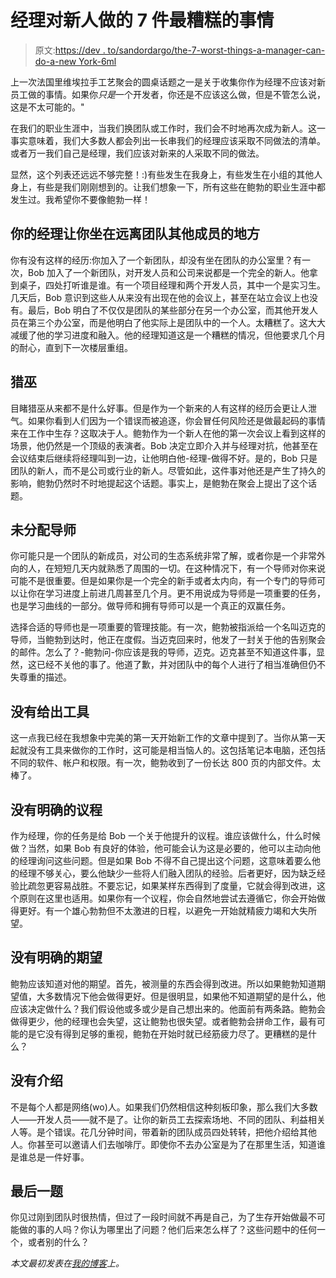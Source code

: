 # 经理对新人做的 7 件最糟糕的事情

> 原文:[https://dev . to/sandordargo/the-7-worst-things-a-manager-can-do-a-new York-6ml](https://dev.to/sandordargo/the-7-worst-things-a-manager-can-do-to-a-newcomer-6ml)

上一次法国里维埃拉手工艺聚会的圆桌话题之一是关于收集你作为经理不应该对新员工做的事情。如果你*只是*一个开发者，你还是不应该这么做，但是不管怎么说，这是不太可能的。"

在我们的职业生涯中，当我们换团队或工作时，我们会不时地再次成为新人。这一事实意味着，我们大多数人都会列出一长串我们的经理应该采取不同做法的清单。或者万一我们自己是经理，我们应该对新来的人采取不同的做法。

显然，这个列表还远远不够完整！:)有些发生在我身上，有些发生在小组的其他人身上，有些是我们刚刚想到的。让我们想象一下，所有这些在鲍勃的职业生涯中都发生过。我希望你不要像鲍勃一样！

## 你的经理让你坐在远离团队其他成员的地方

你有没有这样的经历:你加入了一个新团队，却没有坐在团队的办公室里？有一次，Bob 加入了一个新团队，对开发人员和公司来说都是一个完全的新人。他拿到桌子，四处打听谁是谁。有一个项目经理和两个开发人员，其中一个是实习生。几天后，Bob 意识到这些人从来没有出现在他的会议上，甚至在站立会议上也没有。最后，Bob 明白了不仅仅是团队的某些部分在另一个办公室，而其他开发人员在第三个办公室，而是他明白了他实际上是团队中的一个人。太糟糕了。这大大减缓了他的学习进度和融入。他的经理知道这是一个糟糕的情况，但他要求几个月的耐心，直到下一次楼层重组。

## 猎巫

目睹猎巫从来都不是什么好事。但是作为一个新来的人有这样的经历会更让人泄气。如果你看到人们因为一个错误而被追逐，你会冒任何风险还是做最起码的事情来在工作中生存？这取决于人。鲍勃作为一个新人在他的第一次会议上看到这样的场景，他仍然是一个顶级的表演者。Bob 决定立即介入并与经理对抗，他甚至在会议结束后继续将经理叫到一边，让他明白他-经理-做得不好。是的，Bob 只是团队的新人，而不是公司或行业的新人。尽管如此，这件事对他还是产生了持久的影响，鲍勃仍然时不时地提起这个话题。事实上，是鲍勃在聚会上提出了这个话题。

## 未分配导师

你可能只是一个团队的新成员，对公司的生态系统非常了解，或者你是一个非常外向的人，在短短几天内就熟悉了周围的一切。在这种情况下，有一个导师对你来说可能不是很重要。但是如果你是一个完全的新手或者太内向，有一个专门的导师可以让你在学习进度上前进几周甚至几个月。更不用说成为导师是一项重要的任务，也是学习曲线的一部分。做导师和拥有导师可以是一个真正的双赢任务。

选择合适的导师也是一项重要的管理技能。有一次，鲍勃被指派给一个名叫迈克的导师，当鲍勃到达时，他正在度假。当迈克回来时，他发了一封关于他的告别聚会的邮件。怎么了？-鲍勃问-你应该是我的导师，迈克。迈克甚至不知道这件事，显然，这已经不关他的事了。他道了歉，并对团队中的每个人进行了相当准确但仍不失尊重的描述。

## 没有给出工具

这一点我已经在我想象中完美的第一天开始新工作的文章中提到了。当你从第一天起就没有工具来做你的工作时，这可能是相当恼人的。这包括笔记本电脑，还包括不同的软件、帐户和权限。有一次，鲍勃收到了一份长达 800 页的内部文件。太棒了。

## 没有明确的议程

作为经理，你的任务是给 Bob 一个关于他提升的议程。谁应该做什么，什么时候做？当然，如果 Bob 有良好的体验，他可能会认为这是必要的，他可以主动向他的经理询问这些问题。但是如果 Bob 不得不自己提出这个问题，这意味着要么他的经理不够关心，要么他缺少一些将人们融入团队的经验。后者更好，因为缺乏经验比疏忽更容易战胜。不要忘记，如果某样东西得到了度量，它就会得到改进，这个原则在这里也适用。如果你有一个议程，你会自然地尝试去遵循它，你会开始做得更好。有一个雄心勃勃但不太激进的日程，以避免一开始就精疲力竭和大失所望。

## 没有明确的期望

鲍勃应该知道对他的期望。首先，被测量的东西会得到改进。所以如果鲍勃知道期望值，大多数情况下他会做得更好。但是很明显，如果他不知道期望的是什么，他应该决定做什么？我们假设他或多或少是自己想出来的。他面前有两条路。鲍勃会做得更少，他的经理也会失望，这让鲍勃也很失望。或者鲍勃会拼命工作，最有可能的是它没有得到足够的重视，鲍勃在开始时就已经筋疲力尽了。更糟糕的是什么？

## 没有介绍

不是每个人都是网络(wo)人。如果我们仍然相信这种刻板印象，那么我们大多数人——开发人员——就不是了。让你的新员工去探索场地、不同的团队、利益相关人等。是个错误。花几分钟时间，带着新的团队成员四处转转，把他介绍给其他人。你甚至可以邀请人们去咖啡厅。即使你不去办公室是为了在那里生活，知道谁是谁总是一件好事。

## 最后一题

你见过刚到团队时很热情，但过了一段时间就不再是自己，为了生存开始做最不可能做的事的人吗？你认为哪里出了问题？他们后来怎么样了？这些问题中的任何一个，或者别的什么？

*本文最初发表在[我的博客](http://sandordargo.com/blog/2018/05/04/7-worst-things-a-manager-can-do-to-a-newcomer)上。*